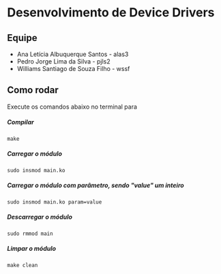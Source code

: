 # Desenvolvimento de Device Drivers

## Equipe
- Ana Letícia Albuquerque Santos - alas3
- Pedro Jorge Lima da Silva - pjls2
- Williams Santiago de Souza Filho - wssf

## Como rodar

Execute os comandos abaixo no terminal para

##### Compilar

```
make
```

##### Carregar o módulo

```
sudo insmod main.ko
```

##### Carregar o módulo com parâmetro, sendo "value" um inteiro

```
sudo insmod main.ko param=value
```

##### Descarregar o módulo

```
sudo rmmod main
```

##### Limpar o módulo

```
make clean
```